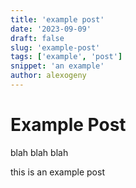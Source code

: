```yaml
---
title: 'example post'
date: '2023-09-09'
draft: false
slug: 'example-post'
tags: ['example', 'post']
snippet: 'an example'
author: alexogeny
---
```


# Example Post

blah blah blah

this is an example post
